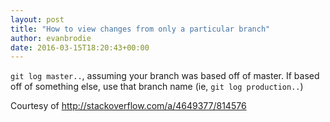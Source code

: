 ```yaml
---
layout: post
title: "How to view changes from only a particular branch"
author: evanbrodie
date: 2016-03-15T18:20:43+00:00
---
```


`git log master..`, assuming your branch was based off of master. If based off of something else, use that branch name (ie, `git log production..`)

Courtesy of http://stackoverflow.com/a/4649377/814576
